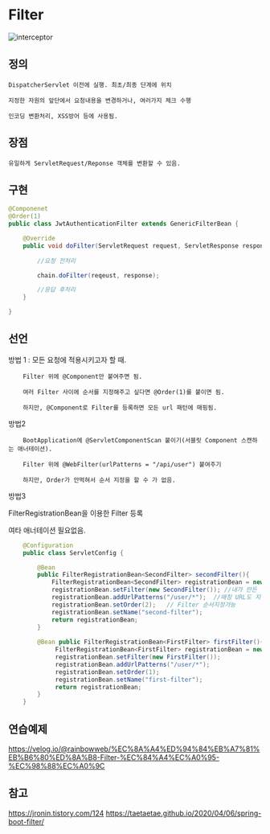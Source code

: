 # Filter

![interceptor](../../images/Spring/interceptor.png)

## 정의

    DispatcherServlet 이전에 실행. 최초/최종 단계에 위치

    지정한 자원의 앞단에서 요청내용을 변경하거나, 여러가지 체크 수행

    인코딩 변환처리, XSS방어 등에 사용됨.

## 장점

    유일하게 ServletRequest/Reponse 객체를 변환할 수 있음.

## 구현

```java
@Componenet
@Order(1)
public class JwtAuthenticationFilter extends GenericFilterBean {

    @Override
    public void doFilter(ServletRequest request, ServletResponse response, FilterChain chain) throws IOException, ServletException {
        
        //요청 전처리 

        chain.doFilter(reqeust, response);

        //응답 후처리
    }

}

```

## 선언

방법 1 : 모든 요청에 적용시키고자 할 때.

```
    Filter 위에 @Component만 붙여주면 됨.

    여러 Filter 사이에 순서를 지정해주고 싶다면 @Order(1)를 붙이면 됨.

    하지만, @Component로 Filter를 등록하면 모든 url 패턴에 매핑됨.
````

방법2

```
    BootApplication에 @ServletComponentScan 붙이기(서블릿 Component 스캔하는 애너테이션).

    Filter 위에 @WebFilter(urlPatterns = "/api/user") 붙여주기

    하지만, Order가 안먹혀서 순서 지정을 할 수 가 없음.
```

방법3

FilterRegistrationBean을 이용한 Filter 등록

여타 애너테이션 필요없음.

```java
    @Configuration 
    public class ServletConfig { 

        @Bean 
        public FilterRegistrationBean<SecondFilter> secondFilter(){ 
            FilterRegistrationBean<SecondFilter> registrationBean = new FilterRegistrationBean<>(); 
            registrationBean.setFilter(new SecondFilter()); //내가 만든 필터 등록 
            registrationBean.addUrlPatterns("/user/*");  //매칭 URL도 지정가능
            registrationBean.setOrder(2);   // Filter 순서지정가능
            registrationBean.setName("second-filter"); 
            return registrationBean; 
        } 
            
        @Bean public FilterRegistrationBean<FirstFilter> firstFilter(){
             FilterRegistrationBean<FirstFilter> registrationBean = new FilterRegistrationBean<>(); 
             registrationBean.setFilter(new FirstFilter()); 
             registrationBean.addUrlPatterns("/user/*"); 
             registrationBean.setOrder(1); 
             registrationBean.setName("first-filter"); 
             return registrationBean; 
        } 
    }
```
## 연습예제 

https://velog.io/@rainbowweb/%EC%8A%A4%ED%94%84%EB%A7%81%EB%B6%80%ED%8A%B8-Filter-%EC%84%A4%EC%A0%95-%EC%98%88%EC%A0%9C

## 참고

https://jronin.tistory.com/124
https://taetaetae.github.io/2020/04/06/spring-boot-filter/